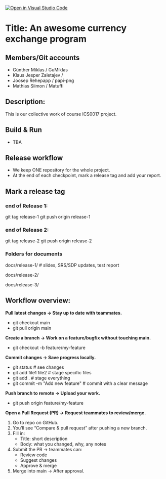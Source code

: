 [![Open in Visual Studio Code](https://classroom.github.com/assets/open-in-vscode-2e0aaae1b6195c2367325f4f02e2d04e9abb55f0b24a779b69b11b9e10269abc.svg)](https://classroom.github.com/online_ide?assignment_repo_id=20630500&assignment_repo_type=AssignmentRepo)
# Title: An awesome currency exchange program
## Members/Git accounts
 - Günther Miklas / GuMiklas
 - Klaus Jesper Zaletajev /
 - Joosep Rehepapp / papi-png
 - Mathias Siimon / Matuffi

## Description: 
This is our collective work of course ICS0017 project.

## Build & Run
- TBA

## Release workflow
- We keep ONE repository for the whole project.
- At the end of each checkpoint, mark a release tag and add your report.

## Mark a release tag
###  end of Release 1:
git tag release-1
git push origin release-1

###  end of Release 2:
git tag release-2
git push origin release-2

### Folders for documents
docs/release-1/  # slides, SRS/SDP updates, test report

docs/release-2/

docs/release-3/

## Workflow overview:

**Pull latest changes → Stay up to date with teammates.**
- git checkout main
- git pull origin main

**Create a branch → Work on a feature/bugfix without touching main.**
- git checkout -b feature/my-feature

**Commit changes → Save progress locally.**
- git status                       # see changes
- git add file1 file2              # stage specific files
- git add .                        # stage everything
- git commit -m "Add new feature"  # commit with a clear message


**Push branch to remote → Upload your work.**
- git push origin feature/my-feature


**Open a Pull Request (PR) → Request teammates to review/merge.**
1. Go to repo on GitHub. 
2. You’ll see “Compare & pull request” after pushing a new branch.
3. Fill in:
    - Title: short description
    - Body: what you changed, why, any notes
4. Submit the PR → teammates can:
    - Review code
    - Suggest changes
    - Approve & merge
5. Merge into main → After approval.